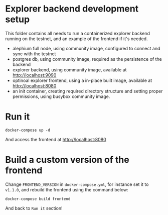 Explorer backend development setup
====

This folder contains all needs to run a containerized explorer backend running on the testnet, and an example of the frontend if it's needed.

- alephium full node, using community image, configured to connect and sync with the testnet
- postgres db, using community image, required as the persistence of the backend
- explorer backend, using community image, available at [http://localhost:9090](http://localhost:9090)
- optinoal explorer frontend, using a in-place built image, available at [http://localhost:8080](http://localhost:8080)
- an init container, creating required directory structure and setting proper permissions, using busybox community image.

# Run it

```
docker-compose up -d
```

And access the frontend at [http://localhost:8080](http://localhost:8080)

# Build a custom version of the frontend

Change `FRONTEND_VERSION` in `docker-compose.yml`, for instance set it to `v1.1.0`,
and rebuild the frontend using the command below:

```
docker-compose build frontend
```

And back to `Run it` section!
